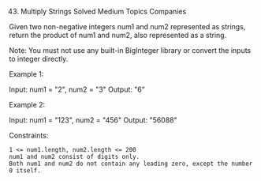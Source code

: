 43. Multiply Strings
Solved
Medium
Topics
Companies

Given two non-negative integers num1 and num2 represented as strings, return the product of num1 and num2, also represented as a string.

Note: You must not use any built-in BigInteger library or convert the inputs to integer directly.

 

Example 1:

Input: num1 = "2", num2 = "3"
Output: "6"

Example 2:

Input: num1 = "123", num2 = "456"
Output: "56088"

 

Constraints:

    1 <= num1.length, num2.length <= 200
    num1 and num2 consist of digits only.
    Both num1 and num2 do not contain any leading zero, except the number 0 itself.


